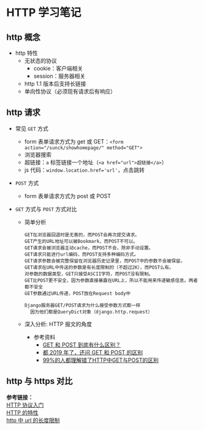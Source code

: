 # HTTP 学习笔记

## http 概念

- http 特性
  - 无状态的协议
    - cookie：客户端相关
    - session：服务器相关
  - http 1.1 版本后支持长链接
  - 单向性协议（必须现有请求后有响应）

## http 请求

- 常见 `GET` 方式
  - form 表单请求方式为 get 或 GET：`<form action="/sunck/showhomepage/" method="GET">`
  - 浏览器搜索
  - 超链接：`a` 标签链接一个地址（`<a href="url">超链接</a>`）
  - js 代码：`window.location.href='url'`，点击跳转

- `POST` 方式
  - form 表单请求方式为 post 或 POST

- `GET` 方式与 `POST` 方式对比
  - 简单分析

    ```text
    GET在浏览器回退时是无害的，而POST会再次提交请求。
    GET产生的URL地址可以被Bookmark，而POST不可以。
    GET请求会被浏览器主动cache，而POST不会，除非手动设置。
    GET请求只能进行url编码，而POST支持多种编码方式。
    GET请求参数会被完整保留在浏览器历史记录里，而POST中的参数不会被保留。
    GET请求在URL中传送的参数是有长度限制的（不超过2K），而POST么有。
    对参数的数据类型，GET只接受ASCII字符，而POST没有限制。
    GET比POST更不安全，因为参数直接暴露在URL上，所以不能用来传递敏感信息。两者都不安全
    GET参数通过URL传递，POST放在Request body中

    Django服务器GET/POST请求为什么接受参数方式都一样
      因为他们都是QueryDict对象（django.http.request）
    ```

  - 深入分析: HTTP 报文的角度
    - 参考资料
      - [GET 和 POST 到底有什么区别？](https://www.zhihu.com/question/28586791)
      - [都 2019 年了，还问 GET 和 POST 的区别](https://blog.fundebug.com/2019/02/22/compare-http-method-get-and-post/)
      - [99%的人都理解错了HTTP中GET与POST的区别](https://mp.weixin.qq.com/s?__biz=MzI3NzIzMzg3Mw==&mid=100000054&idx=1&sn=71f6c214f3833d9ca20b9f7dcd9d33e4#rd)

## http 与 https 对比

**参考链接：**  
[HTTP 协议入门](https://www.ruanyifeng.com/blog/2016/08/http.html)  
[HTTP 的特性](https://hit-alibaba.github.io/interview/basic/network/HTTP.html)  
[http 中 url 的长度限制](https://my.oschina.net/qingqingdego/blog/2994983)
